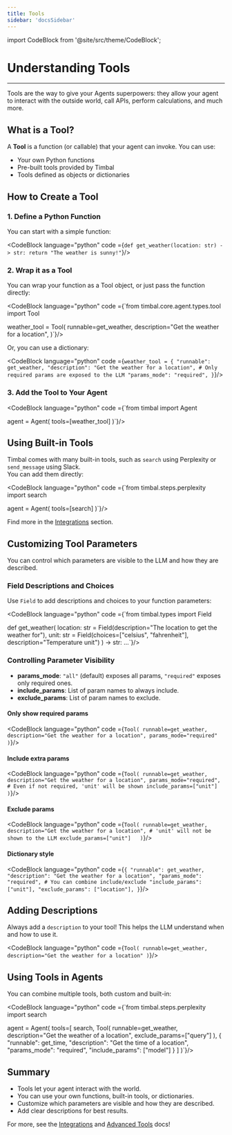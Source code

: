 ```yaml
---
title: Tools
sidebar: 'docsSidebar'
---
```

import CodeBlock from '@site/src/theme/CodeBlock';

# Understanding Tools

---

Tools are the way to give your Agents superpowers: they allow your agent to interact with the outside world, call APIs, perform calculations, and much more.

## What is a Tool?

A **Tool** is a function (or callable) that your agent can invoke. You can use:
- Your own Python functions
- Pre-built tools provided by Timbal
- Tools defined as objects or dictionaries

## How to Create a Tool

### 1. Define a Python Function

You can start with a simple function:

<CodeBlock language="python" code ={`def get_weather(location: str) -> str:
    return "The weather is sunny!"`}/>

### 2. Wrap it as a Tool

You can wrap your function as a Tool object, or just pass the function directly:

<CodeBlock language="python" code ={`from timbal.core.agent.types.tool import Tool

weather_tool = Tool(
    runnable=get_weather,
    description="Get the weather for a location",
)`}/>

Or, you can use a dictionary:

<CodeBlock language="python" code ={`weather_tool = {
    "runnable": get_weather,
    "description": "Get the weather for a location",
    # Only required params are exposed to the LLM
    "params_mode": "required",
}`}/>

### 3. Add the Tool to Your Agent

<CodeBlock language="python" code ={`from timbal import Agent

agent = Agent(
    tools=[weather_tool]
)`}/>

## Using Built-in Tools

Timbal comes with many built-in tools, such as `search` using Perplexity or `send_message` using Slack.  
You can add them directly:

<CodeBlock language="python" code ={`from timbal.steps.perplexity import search

agent = Agent(
    tools=[search]
)`}/>

Find more in the [Integrations](/integrations) section.

## Customizing Tool Parameters

You can control which parameters are visible to the LLM and how they are described.

### Field Descriptions and Choices

Use `Field` to add descriptions and choices to your function parameters:

<CodeBlock language="python" code ={`from timbal.types import Field

def get_weather(
    location: str = Field(description="The location to get the weather for"),
    unit: str = Field(choices=["celsius", "fahrenheit"], description="Temperature unit")
) -> str:
    ...`}/>

### Controlling Parameter Visibility

- **params_mode**: `"all"` (default) exposes all params, `"required"` exposes only required ones.
- **include_params**: List of param names to always include.
- **exclude_params**: List of param names to exclude.

#### Only show required params

<CodeBlock language="python" code ={`Tool(
    runnable=get_weather,
    description="Get the weather for a location",
    params_mode="required"
)`}/>

#### Include extra params

<CodeBlock language="python" code ={`Tool(
    runnable=get_weather,
    description="Get the weather for a location",
    params_mode="required",
    # Even if not required, 'unit' will be shown
    include_params=["unit"]  
)`}/>

#### Exclude params

<CodeBlock language="python" code ={`Tool(
    runnable=get_weather,
    description="Get the weather for a location",
    # 'unit' will not be shown to the LLM
    exclude_params=["unit"]  
)`}/>

#### Dictionary style

<CodeBlock language="python" code ={`{
    "runnable": get_weather,
    "description": "Get the weather for a location",
    "params_mode": "required",
    # You can combine include/exclude
    "include_params": ["unit"],
    "exclude_params": ["location"],
}`}/>

## Adding Descriptions

Always add a `description` to your tool! This helps the LLM understand when and how to use it.

<CodeBlock language="python" code ={`Tool(
    runnable=get_weather,
    description="Get the weather for a location"
)`}/>

## Using Tools in Agents

You can combine multiple tools, both custom and built-in:

<CodeBlock language="python" code ={`from timbal.steps.perplexity import search

agent = Agent(
    tools=[
        search,
        Tool(
            runnable=get_weather,
            description="Get the weather of a location",
            exclude_params=["query"]
        ),
        {
            "runnable": get_time,
            "description": "Get the time of a location",
            "params_mode": "required",
            "include_params": ["model"]
        }
    ]
)`}/>


## Summary

- Tools let your agent interact with the world.
- You can use your own functions, built-in tools, or dictionaries.
- Customize which parameters are visible and how they are described.
- Add clear descriptions for best results.

For more, see the [Integrations](/integrations) and [Advanced Tools](/agents/tools) docs!

